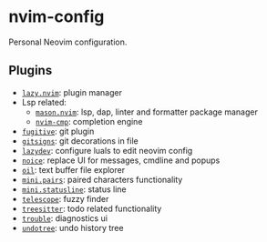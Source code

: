 # nvim-config

Personal Neovim configuration.

## Plugins

- [`lazy.nvim`](https://github.com/folke/lazy.nvim): plugin manager
- Lsp related:
    - [`mason.nvim`](https://github.com/williamboman/mason.nvim): lsp, dap, linter and formatter package manager
    - [`nvim-cmp`](https://github.com/hrsh7th/nvim-cmp): completion engine
- [`fugitive`](https://github.com/tpope/vim-fugitive): git plugin
- [`gitsigns`](https://github.com/lewis6991/gitsigns.nvim): git decorations in file
- [`lazydev`](github.com/folke/lazydev.nvim): configure luals to edit neovim config
- [`noice`](https://github.com/folke/noice.nvim): replace UI for messages, cmdline and popups
- [`oil`](https://github.com/stevearc/oil.nvim): text buffer file explorer
- [`mini.pairs`](https://github.com/echasnovski/mini.pairs): paired characters functionality
- [`mini.statusline`](https://github.com/nvim-lualine/lualine.nvim): status line
- [`telescope`](https://github.com/nvim-telescope/telescope.nvim): fuzzy finder
- [`treesitter`](https://github.com/folke/todo-comments.nvim): todo related functionality
- [`trouble`](https://github.com/folke/trouble.nvim): diagnostics ui
- [`undotree`](https://github.com/mbbill/undotree): undo history tree
